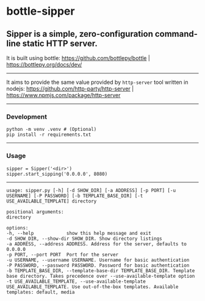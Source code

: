 # bottle-sipper

## Sipper is a simple, zero-configuration command-line static HTTP server. 

It is built using bottle: 
https://github.com/bottlepy/bottle | https://bottlepy.org/docs/dev/


---


It aims to provide the same value provided by `http-server` tool written in nodejs:
https://github.com/http-party/http-server | https://www.npmjs.com/package/http-server

---

### Development

    python -m venv .venv # (Optional)
    pip install -r requirements.txt

---

### Usage
  
    sipper = Sipper('<dir>')
    sipper.start_sipping('0.0.0.0', 8080)

--- 
    
    
    usage: sipper.py [-h] [-d SHOW_DIR] [-a ADDRESS] [-p PORT] [-u USERNAME] [-P PASSWORD] [-b TEMPLATE_BASE_DIR] [-t USE_AVAILABLE_TEMPLATE] directory

    positional arguments:
    directory

    options:
    -h, --help            show this help message and exit
    -d SHOW_DIR, --show-dir SHOW_DIR. Show directory listings
    -a ADDRESS, --address ADDRESS. Address for the server, defaults to 0.0.0.0
    -p PORT, --port PORT  Port for the server
    -u USERNAME, --username USERNAME. Username for basic authentication
    -P PASSWORD, --password PASSWORD. Password for basic authentication
    -b TEMPLATE_BASE_DIR, --template-base-dir TEMPLATE_BASE_DIR. Template base directory. Takes precedence over --use-available-template option
    -t USE_AVAILABLE_TEMPLATE, --use-available-template USE_AVAILABLE_TEMPLATE. Use out-of-the-box templates. Available templates: default, media